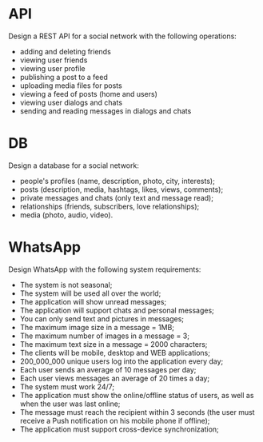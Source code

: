 # API

Design a REST API for a social network with the following operations:

- adding and deleting friends
- viewing user friends
- viewing user profile
- publishing a post to a feed
- uploading media files for posts
- viewing a feed of posts (home and users)
- viewing user dialogs and chats
- sending and reading messages in dialogs and chats

# DB

Design a database for a social network:

- people's profiles (name, description, photo, city, interests);
- posts (description, media, hashtags, likes, views, comments);
- private messages and chats (only text and message read);
- relationships (friends, subscribers, love relationships);
- media (photo, audio, video).

# WhatsApp

Design WhatsApp with the following system requirements:

- The system is not seasonal;
- The system will be used all over the world;
- The application will show unread messages;
- The application will support chats and personal messages;
- You can only send text and pictures in messages;
- The maximum image size in a message = 1MB;
- The maximum number of images in a message = 3;
- The maximum text size in a message = 2000 characters;
- The clients will be mobile, desktop and WEB applications;
- 200_000_000 unique users log into the application every day;
- Each user sends an average of 10 messages per day;
- Each user views messages an average of 20 times a day;
- The system must work 24/7;
- The application must show the online/offline status of users, as well as when the user was last online;
- The message must reach the recipient within 3 seconds (the user must receive a Push notification on his mobile phone if offline);
- The application must support cross-device synchronization;
